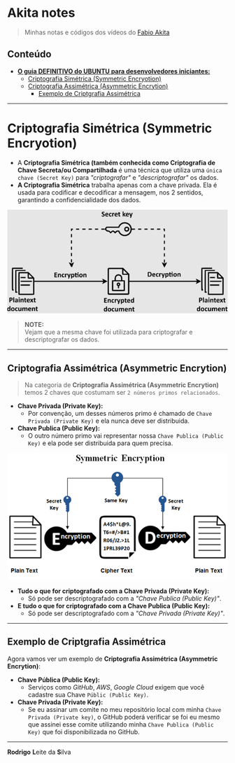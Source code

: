 # Akita notes

> Minhas notas e códigos dos vídeos do [Fabio Akita](https://www.youtube.com/@Akitando)

## Conteúdo

 - [**O guia DEFINITIVO do UBUNTU para desenvolvedores iniciantes:**](https://www.youtube.com/watch?v=epiyExCyb2s)
   - [Criptografia Simétrica (Symmetric Encryotion)](#symmetric-encrytion)
   - [Criptografia Assimétrica  (Asymmetric Encrytion)](#asymmetric-encrytion)
     - [Exemplo de Criptgrafia Assimétrica](#ex-keys)
<!--- 
[WHITESPACE RULES]
- Different topic = "50" Whitespace character.
--->




















































<!-- ( O guia DEFINITIVO do UBUNTU para desenvolvedores iniciantes ) --->

---

<div id="symmetric-encrytion"></div>

# Criptografia Simétrica (Symmetric Encryotion)

 - A **Criptografia Simétrica (também conhecida como Criptografia de Chave Secreta/ou Compartilhada** é uma técnica que utiliza uma `única chave (Secret Key)` para *"criptografar"* e *"descriptografar"* os dados.  
 - **A Criptografia Simétrica** trabalha apenas com a chave privada. Ela é usada para codificar e decodificar a mensagem, nos 2 sentidos, garantindo a confidencialidade dos dados.

![img](images/symmetric-encryotion-01.png)  

> **NOTE:**  
> Vejam que a mesma chave foi utilizada para criptografar e descriptografar os dados.

---

<div id="asymmetric-encrytion"></div>

## Criptografia Assimétrica  (Asymmetric Encrytion)

> Na categoria de **Criptografia Assimétrica (Asymmetric Encrytion)** temos 2 chaves que costumam ser `2 números primos relacionados`.

 - **Chave Privada (Private Key):**
   - Por convenção, um desses números primo é chamado de `Chave Privada (Private Key)` e ela nunca deve ser distribuida.
 - **Chave Publica (Public Key):**
   - O outro número primo vai representar nossa `Chave Publica (Public Key)` e ela pode ser distribuida para quem precisa.

![img](images/asymmetric-encrytion-01.png)  

 - **Tudo o que for criptografado com a Chave Privada (Private Key):**
   - Só pode ser descriptografado com a *"Chave Publica (Public Key)"*.
 - **E tudo o que for criptografado com a Chave Publica (Public Key):**
   - Só pode ser descriptografado com a *"Chave Privada (Private Key)"*.

---

<div id="ex-keys"></div>

## Exemplo de Criptgrafia Assimétrica

Agora vamos ver um exemplo de **Criptografia Assimétrica (Asymmetric Encrytion)**:

 - **Chave Pública (Public Key):**
   - Serviços como *GitHub*, *AWS*, *Google Cloud* exigem que você cadastre sua Chave `Públic (Public Key)`.
 - **Chave Privada (Private Key):**
   - Se eu assinar um comite no meu repositório local com minha `Chave Privada (Private key)`, o GitHub poderá verificar se foi eu mesmo que assinei esse comite utilizando minha `Chave Publica (Public Key)` que foi disponibilizada no GitHub.

---

**Rodrigo** **L**eite da **S**ilva
